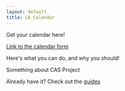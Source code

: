```yaml
---
layout: default
title: CA Calendar
---
```


Get your calendar here!

[Link to the calendar form](aaaa)

Here's what you can do, and why you should!

Something about CAS Project

Already have it? Check out the [guides]

[guides]: /calendar/guide